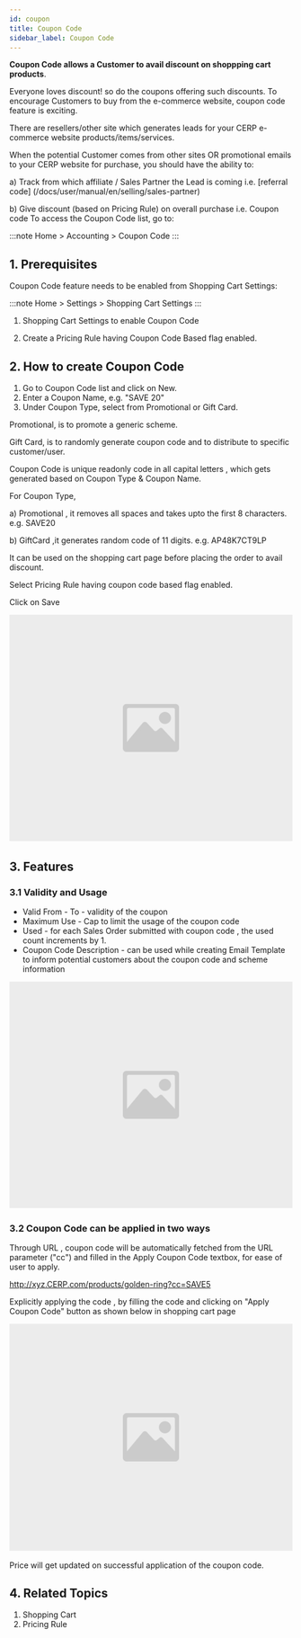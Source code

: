 ```yaml
---
id: coupon
title: Coupon Code
sidebar_label: Coupon Code
---
```


**Coupon Code allows a Customer to avail discount on shoppping cart products**.

Everyone loves discount! so do the coupons offering such discounts. To encourage Customers to buy from the e-commerce website, coupon code feature is exciting.

There are resellers/other site which generates leads for your CERP e-commerce website products/items/services.

When the potential Customer comes from other sites OR promotional emails to your CERP website for purchase, you should have the ability to:

a) Track from which affiliate / Sales Partner the Lead is coming i.e. [referral code]
(/docs/user/manual/en/selling/sales-partner)

b) Give discount (based on Pricing Rule) on overall purchase i.e. Coupon code
To access the Coupon Code list, go to:

:::note
Home > Accounting > Coupon Code
:::

## 1. Prerequisites

Coupon Code feature needs to be enabled from Shopping Cart Settings:

:::note
Home > Settings > Shopping Cart Settings
:::

1. Shopping Cart Settings to enable Coupon Code

1. Create a Pricing Rule having Coupon Code Based flag enabled.

## 2. How to create Coupon Code

1. Go to Coupon Code list and click on New.
1. Enter a Coupon Name, e.g. "SAVE 20"
1. Under Coupon Type, select from Promotional or Gift Card.

Promotional, is to promote a generic scheme.

Gift Card, is to randomly generate coupon code and to distribute to specific customer/user.

Coupon Code is unique readonly code in all capital letters , which gets generated based on Coupon Type & Coupon Name.

For Coupon Type,

a) Promotional , it removes all spaces and takes upto the first 8 characters. e.g. SAVE20

b) GiftCard ,it generates random code of 11 digits. e.g. AP48K7CT9LP

It can be used on the shopping cart page before placing the order to avail discount.

Select Pricing Rule having coupon code based flag enabled.

Click on Save

![image](images/image.jpg)

## 3. Features

### 3.1 Validity and Usage

- Valid From - To - validity of the coupon
- Maximum Use - Cap to limit the usage of the coupon code
- Used - for each Sales Order submitted with coupon code , the used count increments by 1.
- Coupon Code Description - can be used while creating Email Template to inform potential customers about the coupon code and scheme information

![image](images/image.jpg)

### 3.2 Coupon Code can be applied in two ways

Through URL , coupon code will be automatically fetched from the URL parameter ("cc") and filled in the Apply Coupon Code textbox, for ease of user to apply.

http://xyz.CERP.com/products/golden-ring?cc=SAVE5

Explicitly applying the code , by filling the code and clicking on "Apply Coupon Code" button as shown below in shopping cart page

![image](images/image.jpg)

Price will get updated on successful application of the coupon code.

## 4. Related Topics

1. Shopping Cart
1. Pricing Rule

